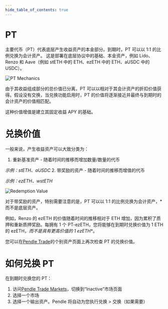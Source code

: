 ```yaml
---
hide_table_of_contents: true
---
```


# PT

主要代币（PT）代表底层产生收益资产的本金部分。到期时，PT 可以以 1:1 的比例兑换为会计资产。 这是部署在底层协议中的基础、本金资产，例如 Lido、Renzo 和 Aave（例如 stETH 中的 ETH、ezETH 中的 ETH、aUSDC 中的 USDC）。

![PT Mechanics](/img/ProtocolMechanics/pt-mechanics.png "PT Mechanics")

由于其收益组成部分的总价值已分离，PT 可以以相对于其会计资产的折扣价值获得。假设没有交换，当兑换功能启用时，PT 的价值将逐渐接近并最终与到期时的会计资产的价值相匹配。

这种价值增值是建立其固定收益 APY 的基础。

# 兑换价值

一般来说，产生收益资产可以大致分类为：
1. 重新基准资产 - 随着时间的推移而增加数量/数量的代币

*示例：stETH、aUSDC*
2. 带奖励的资产 - 随着时间的推移而增值的代币

*示例：ezETH、wstETH*

![Redemption Value](/img/ProtocolMechanics/redemption-value.png "Redemption Value")

对于带奖励的资产，特别需要注意的是，PT 可以以 1:1 的比例兑换为会计资产，*而不是底层资产。

例如，Renzo 的 ezETH 的价值随着时间的推移相对于 ETH 增加，因为累积了质押和重新质押奖励。每拥有 1 个 PT-ezETH，您将能够在到期时兑换价值为 1 ETH 的 ezETH，*而不是具有更高价值的 1 ezETH**。

您可以在[Pendle Trade](https://app.pendle.finance/trade/markets)的个别资产页面上再次检查 PT 的兑换价值。

# 如何兑换 PT

在到期时兑换您的 PT：
1. 访问[Pendle Trade Markets](https://app.pendle.finance/trade/markets)，切换到“Inactive”市场页面
2. 选择一个市场
3. 选择一个输出资产。Pendle 将自动为您执行兑换 > 交换（如果需要）

